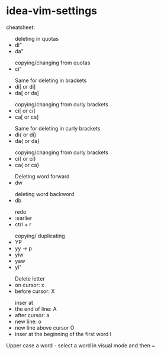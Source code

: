 # idea-vim-settings


cheatsheet: <br>

<ul>
 deleting in quotas
<li>
  di"
 

</li>
<li>
  da"
</li>

  
</ul>
<ul>
  copying/changing from quotas

<li>
ci"
</li>

</ul>

<ul>Same for deleting in brackets

  <li>
    di[ or di]

  </li>
  <li>
    da[ or da]

  </li>
</ul>

<ul>copying/changing from curly brackets

  <li>
    ci[ or ci]

  </li>
  <li>
    ca[ or ca]

  </li>
</ul>

<ul>Same for deleting in curly brackets

  <li>
    di{ or di}

  </li>
  <li>
    da{ or da}

  </li>
</ul>

<ul>copying/changing from curly brackets

  <li>
    ci{ or ci}

  </li>
  <li>
    ca{ or ca}

  </li>
</ul>

<ul>Deleting word forward

  <li>
    dw

  </li>

</ul>

<ul>deleting word backword

  <li>
    db

  </li>
</ul>

<ul>redo
  <li>
    :earlier

  </li>
  <li>
    ctrl + r
  </li>
</ul>

 <ul>copying/ duplicating
  <li>
    YP

  </li>
  <li>
    yy -> p
  </li>
  <li>
   yiw
  </li>
    <li>
   yaw
  </li>
  <li>
   yi"
  </li>
</ul>

<ul>Delete letter 
<li>on cursor: x
 
</li>
<li>
 before cursor: X
</li>
</ul>

<ul>inser at 
<li>the end of line: 
 A
</li>
<li>
 after cursor: a
</li>
 <li>
 new line: o
</li>
 <li>
 new line above cursor O
</li>
 <li>
 inser at the beginning of the first word I
</li>
</ul>
Upper case a word
- select a word in visual mode and then ~
